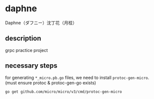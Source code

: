 # daphne

Daphne（ダフニー）沈丁花（月桂）

## description

grpc practice project

## necessary steps

for generating `*_micro.pb.go` files, we need to install `protoc-gen-micro`.(must ensure protoc & protoc-gen-go exists)

```shell
go get github.com/micro/micro/v3/cmd/protoc-gen-micro
```
